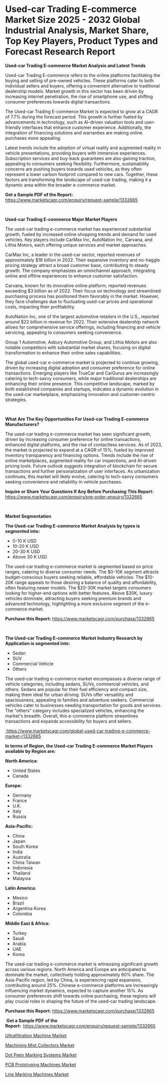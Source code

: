 <p><h1>Used-car Trading E-commerce Market Size 2025 - 2032 Global Industrial Analysis, Market Share, Top Key Players, Product Types and Forecast Research Report</h1></p><p><strong>Used-car Trading E-commerce Market Analysis and Latest Trends</strong></p>
<p><p>Used-car Trading E-commerce refers to the online platforms facilitating the buying and selling of pre-owned vehicles. These platforms cater to both individual sellers and buyers, offering a convenient alternative to traditional dealership models. Market growth in this sector has been driven by increasing internet penetration, the rise of smartphone use, and shifting consumer preferences towards digital transactions.</p><p>The Used-car Trading E-commerce Market is expected to grow at a CAGR of 7.7% during the forecast period. This growth is further fueled by advancements in technology, such as AI-driven valuation tools and user-friendly interfaces that enhance customer experience. Additionally, the integration of financing solutions and warranties are making online purchases more appealing. </p><p>Latest trends include the adoption of virtual reality and augmented reality in vehicle presentations, providing buyers with immersive experiences. Subscription services and buy-back guarantees are also gaining traction, appealing to consumers seeking flexibility. Furthermore, sustainability concerns are pushing buyers towards used vehicles, as they often represent a lower carbon footprint compared to new cars. Together, these factors are transforming the landscape of used-car trading, making it a dynamic area within the broader e-commerce market.</p></p>
<p><strong>Get a Sample PDF of the Report:&nbsp;</strong> <a href="https://www.marketscagr.com/enquiry/request-sample/1332665?utm_campaign=3254&utm_medium=2&utm_source=Github&utm_content=ia&utm_term=24032025&utm_id=used-car-trading-e-commerce">https://www.marketscagr.com/enquiry/request-sample/1332665</a></p>
<p>&nbsp;</p>
<p><strong>Used-car Trading E-commerce Major Market Players</strong></p>
<p><p>The used-car trading e-commerce market has experienced substantial growth, fueled by increased online shopping trends and demand for used vehicles. Key players include CarMax Inc, AutoNation Inc, Carvana, and Lithia Motors, each offering unique services and market approaches.</p><p>CarMax Inc, a leader in the used-car sector, reported revenues of approximately $18 billion in 2022. Their expansive inventory and no-haggle pricing strategy attract a broad customer base, contributing to steady growth. The company emphasizes an omnichannel approach, integrating online and offline experiences to enhance customer satisfaction.</p><p>Carvana, known for its innovative online platform, reported revenues exceeding $3 billion as of 2022. Their focus on technology and streamlined purchasing process has positioned them favorably in the market. However, they face challenges due to fluctuating used-car prices and operational costs, impacting their profitability.</p><p>AutoNation Inc, one of the largest automotive retailers in the U.S., reported around $22 billion in revenue for 2022. Their extensive dealership network allows for comprehensive service offerings, including financing and vehicle servicing, appealing to consumers seeking convenience.</p><p>Group 1 Automotive, Asbury Automotive Group, and Lithia Motors are also notable competitors with substantial market shares, focusing on digital transformation to enhance their online sales capabilities.</p><p>The global used-car e-commerce market is projected to continue growing, driven by increasing digital adoption and consumer preference for online transactions. Emerging players like TrueCar and CarGurus are increasingly catering to tech-savvy consumers, while major traditional dealerships are enhancing their online presence. This competitive landscape, marked by both established companies and startups, indicates a dynamic evolution in the used-car marketplace, emphasizing innovation and customer-centric strategies.</p></p>
<p>&nbsp;</p>
<p><strong>What Are The Key Opportunities For Used-car Trading E-commerce Manufacturers?</strong></p>
<p><p>The used-car trading e-commerce market has seen significant growth, driven by increasing consumer preference for online transactions, enhanced digital platforms, and the rise of contactless services. As of 2023, the market is projected to expand at a CAGR of 15%, fueled by improved inventory transparency and financing options. Trends include the rise of online marketplaces, augmented reality for car inspections, and AI-driven pricing tools. Future outlook suggests integration of blockchain for secure transactions and further personalization of user interfaces. As urbanization continues, this market will likely evolve, catering to tech-savvy consumers seeking convenience and reliability in vehicle purchases.</p></p>
<p><strong>Inquire or Share Your Questions If Any Before Purchasing This Report:</strong> <a href="https://www.marketscagr.com/enquiry/pre-order-enquiry/1332665?utm_campaign=3254&utm_medium=2&utm_source=Github&utm_content=ia&utm_term=24032025&utm_id=used-car-trading-e-commerce">https://www.marketscagr.com/enquiry/pre-order-enquiry/1332665</a></p>
<p>&nbsp;</p>
<p><strong>Market Segmentation</strong></p>
<p><strong>The Used-car Trading E-commerce Market Analysis by types is segmented into:</strong></p>
<p><ul><li>0-10 K USD</li><li>10-20 K USD</li><li>20-30 K USD</li><li>Above 30 K USD</li></ul></p>
<p><p>The used-car trading e-commerce market is segmented based on price ranges, catering to diverse consumer needs. The $0-10K segment attracts budget-conscious buyers seeking reliable, affordable vehicles. The $10-20K range appeals to those desiring a balance of quality and affordability, often featuring newer models. The $20-30K market targets consumers looking for higher-end options with better features. Above $30K, luxury vehicles dominate, attracting buyers seeking premium brands and advanced technology, highlighting a more exclusive segment of the e-commerce market.</p></p>
<p><strong>Purchase this Report:&nbsp;</strong><a href="https://www.marketscagr.com/purchase/1332665?utm_campaign=3254&utm_medium=2&utm_source=Github&utm_content=ia&utm_term=24032025&utm_id=used-car-trading-e-commerce">https://www.marketscagr.com/purchase/1332665</a></p>
<p>&nbsp;</p>
<p><strong>The Used-car Trading E-commerce Market Industry Research by Application is segmented into:</strong></p>
<p><ul><li>Sedan</li><li>SUV</li><li>Commercial Vehicle</li><li>Others</li></ul></p>
<p><p>The used-car trading e-commerce market encompasses a diverse range of vehicle categories, including sedans, SUVs, commercial vehicles, and others. Sedans are popular for their fuel efficiency and compact size, making them ideal for urban driving. SUVs offer versatility and spaciousness, appealing to families and adventure seekers. Commercial vehicles cater to businesses needing transportation for goods and services. The "others" category includes specialized vehicles, enhancing the market's breadth. Overall, this e-commerce platform streamlines transactions and expands accessibility for buyers and sellers.</p></p>
<p><a href="https://www.marketscagr.com/global-used-car-trading-e-commerce-market-r1332665?utm_campaign=3254&utm_medium=2&utm_source=Github&utm_content=ia&utm_term=24032025&utm_id=used-car-trading-e-commerce">&nbsp;https://www.marketscagr.com/global-used-car-trading-e-commerce-market-r1332665</a></p>
<p><strong>In terms of Region, the Used-car Trading E-commerce Market Players available by Region are:</strong></p>
<p>
    <p> <strong> North America: </strong>
        <ul>
            <li>United States</li>
            <li>Canada</li>
        </ul>
        </p> 
    <p> <strong> Europe: </strong>
        <ul>
            <li>Germany</li>
            <li>France</li>
            <li>U.K.</li>
            <li>Italy</li>
            <li>Russia</li>
        </ul>
        </p> 
    <p> <strong> Asia-Pacific: </strong>
        <ul>
            <li>China</li>
            <li>Japan</li>
            <li>South Korea</li>
            <li>India</li>
            <li>Australia</li>
            <li>China Taiwan</li>
            <li>Indonesia</li>
            <li>Thailand</li>
            <li>Malaysia</li>
        </ul>
        </p> 
    <p> <strong> Latin America: </strong>
        <ul>
            <li>Mexico</li>
            <li>Brazil</li>
            <li>Argentina Korea</li>
            <li>Colombia</li>
        </ul>
        </p> 
    <p> <strong> Middle East & Africa: </strong>
        <ul>
            <li>Turkey</li>
            <li>Saudi</li>
            <li>Arabia</li>
            <li>UAE</li>
            <li>Korea</li>
        </ul>
    </p>
    </p>
<p><p>The used-car trading e-commerce market is witnessing significant growth across various regions. North America and Europe are anticipated to dominate the market, collectively holding approximately 60% share. The Asia-Pacific region, led by China, is experiencing rapid expansion, contributing around 25%. Chinese e-commerce platforms are increasingly influencing market dynamics, expected to capture another 15%. As consumer preferences shift towards online purchasing, these regions will play crucial roles in shaping the future of the used-car trading landscape.</p></p>
<p><strong>Purchase this Report: </strong><a href="https://www.marketscagr.com/purchase/1332665?utm_campaign=3254&utm_medium=2&utm_source=Github&utm_content=ia&utm_term=24032025&utm_id=used-car-trading-e-commerce">https://www.marketscagr.com/purchase/1332665</a></p>
<p>&nbsp;<strong>Get a Sample PDF of the Report:&nbsp;&nbsp;</strong><a href="https://www.marketscagr.com/enquiry/request-sample/1332665?utm_campaign=3254&utm_medium=2&utm_source=Github&utm_content=ia&utm_term=24032025&utm_id=used-car-trading-e-commerce">https://www.marketscagr.com/enquiry/request-sample/1332665</a></p>
<p><strong></strong></p>
<p><p><a href="https://www.linkedin.com/pulse/market-growth-revenue-projections-ultrafiltration-machine-c4abe?utm_campaign=3254&utm_medium=2&utm_source=Github&utm_content=ia&utm_term=24032025&utm_id=used-car-trading-e-commerce">Ultrafiltration Machine Market</a></p><p><a href="https://www.linkedin.com/pulse/opportunities-challenges-machining-mist-collectors-market-mlhle?utm_campaign=3254&utm_medium=2&utm_source=Github&utm_content=ia&utm_term=24032025&utm_id=used-car-trading-e-commerce">Machining Mist Collectors Market</a></p><p><a href="https://www.linkedin.com/pulse/global-dot-peen-marking-systems-market-size-2025-2032-technology-ryr4e?utm_campaign=3254&utm_medium=2&utm_source=Github&utm_content=ia&utm_term=24032025&utm_id=used-car-trading-e-commerce">Dot Peen Marking Systems Market</a></p><p><a href="https://www.linkedin.com/pulse/pcb-prototyping-machines-market-dynamics-48-cagr-growth-key-gzr0e?utm_campaign=3254&utm_medium=2&utm_source=Github&utm_content=ia&utm_term=24032025&utm_id=used-car-trading-e-commerce">PCB Prototyping Machines Market</a></p><p><a href="https://www.linkedin.com/pulse/line-marking-machines-market-share-analysis-46-cagr-mn38e?utm_campaign=3254&utm_medium=2&utm_source=Github&utm_content=ia&utm_term=24032025&utm_id=used-car-trading-e-commerce">Line Marking Machines Market</a></p></p>